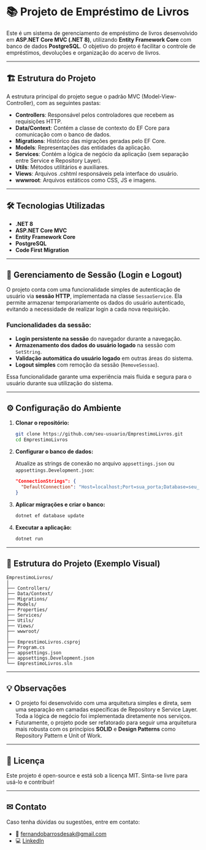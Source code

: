 
# 📚 Projeto de Empréstimo de Livros

Este é um sistema de gerenciamento de empréstimo de livros desenvolvido em **ASP.NET Core MVC (.NET 8)**, utilizando **Entity Framework Core** com banco de dados **PostgreSQL**. O objetivo do projeto é facilitar o controle de empréstimos, devoluções e organização do acervo de livros.

---

## 🏗 Estrutura do Projeto

A estrutura principal do projeto segue o padrão MVC (Model-View-Controller), com as seguintes pastas:

- **Controllers**: Responsável pelos controladores que recebem as requisições HTTP.
- **Data/Context**: Contém a classe de contexto do EF Core para comunicação com o banco de dados.
- **Migrations**: Histórico das migrações geradas pelo EF Core.
- **Models**: Representações das entidades da aplicação.
- **Services**: Contém a lógica de negócio da aplicação (sem separação entre Service e Repository Layer).
- **Utils**: Métodos utilitários e auxiliares.
- **Views**: Arquivos .cshtml responsáveis pela interface do usuário.
- **wwwroot**: Arquivos estáticos como CSS, JS e imagens.

---

## 🛠 Tecnologias Utilizadas

- **.NET 8**
- **ASP.NET Core MVC**
- **Entity Framework Core**
- **PostgreSQL**
- **Code First Migration**

---

## 🔐 Gerenciamento de Sessão (Login e Logout)

O projeto conta com uma funcionalidade simples de autenticação de usuário via **sessão HTTP**, implementada na classe `SessaoService`. Ela permite armazenar temporariamente os dados do usuário autenticado, evitando a necessidade de realizar login a cada nova requisição.

### Funcionalidades da sessão:
- **Login persistente na sessão** do navegador durante a navegação.
- **Armazenamento dos dados do usuário logado** na sessão com `SetString`.
- **Validação automática do usuário logado** em outras áreas do sistema.
- **Logout simples** com remoção da sessão (`RemoveSessao`).

Essa funcionalidade garante uma experiência mais fluida e segura para o usuário durante sua utilização do sistema.

---

## ⚙ Configuração do Ambiente

1. **Clonar o repositório:**
   ```bash
   git clone https://github.com/seu-usuario/EmprestimoLivros.git
   cd EmprestimoLivros
   ```

2. **Configurar o banco de dados:**

   Atualize as strings de conexão no arquivo `appsettings.json` ou `appsettings.Development.json`:
   ```json
   "ConnectionStrings": {
     "DefaultConnection": "Host=localhost;Port=sua_porta;Database=seu_banco;Username=postgres;Password=sua_senha"
   }
   ```
   
3. **Aplicar migrações e criar o banco:**
   ```bash
   dotnet ef database update
   ```

4. **Executar a aplicação:**
   ```bash
   dotnet run
   ```

---

## 📸 Estrutura do Projeto (Exemplo Visual)
```
EmprestimoLivros/
│
├── Controllers/
├── Data/Context/
├── Migrations/
├── Models/
├── Properties/
├── Services/
├── Utils/
├── Views/
├── wwwroot/
│
├── EmprestimoLivros.csproj
├── Program.cs
├── appsettings.json
├── appsettings.Development.json
└── EmprestimoLivros.sln
```

---

## 💡 Observações

- O projeto foi desenvolvido com uma arquitetura simples e direta, sem uma separação em camadas específicas de Repository e Service Layer. Toda a lógica de negócio foi implementada diretamente nos serviços.
- Futuramente, o projeto pode ser refatorado para seguir uma arquitetura mais robusta com os princípios **SOLID** e **Design Patterns** como Repository Pattern e Unit of Work.

---

## 📄 Licença

Este projeto é open-source e está sob a licença MIT. Sinta-se livre para usá-lo e contribuir!

---

## ✉ Contato

Caso tenha dúvidas ou sugestões, entre em contato:
- 📧 fernandobarrosdesak@gmail.com
- 💻 [LinkedIn](https://www.linkedin.com/in/fernandobarrosdev/)

